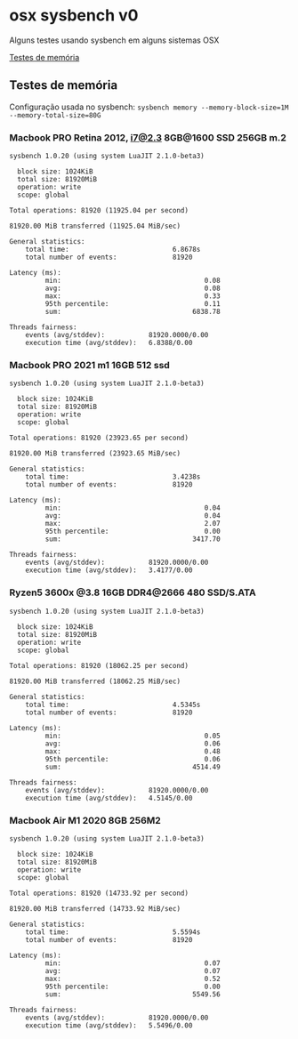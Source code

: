 # osx sysbench v0

Alguns testes usando sysbench em alguns sistemas OSX

[Testes de memória](https://github.com/jujubetsz/osx/blob/main/README.md#testes-de-mem%C3%B3ria)

## Testes de memória

Configuração usada no sysbench:
```sysbench memory --memory-block-size=1M --memory-total-size=80G```


### Macbook PRO Retina 2012, i7@2.3 8GB@1600 SSD 256GB m.2

```
sysbench 1.0.20 (using system LuaJIT 2.1.0-beta3)

  block size: 1024KiB
  total size: 81920MiB
  operation: write
  scope: global

Total operations: 81920 (11925.04 per second)

81920.00 MiB transferred (11925.04 MiB/sec)

General statistics:
    total time:                          6.8678s
    total number of events:              81920

Latency (ms):
         min:                                    0.08
         avg:                                    0.08
         max:                                    0.33
         95th percentile:                        0.11
         sum:                                 6838.78

Threads fairness:
    events (avg/stddev):           81920.0000/0.00
    execution time (avg/stddev):   6.8388/0.00
```

### Macbook PRO 2021 m1 16GB 512 ssd

```
sysbench 1.0.20 (using system LuaJIT 2.1.0-beta3)

  block size: 1024KiB
  total size: 81920MiB
  operation: write
  scope: global

Total operations: 81920 (23923.65 per second)

81920.00 MiB transferred (23923.65 MiB/sec)

General statistics:
    total time:                          3.4238s
    total number of events:              81920

Latency (ms):
         min:                                    0.04
         avg:                                    0.04
         max:                                    2.07
         95th percentile:                        0.00
         sum:                                 3417.70

Threads fairness:
    events (avg/stddev):           81920.0000/0.00
    execution time (avg/stddev):   3.4177/0.00
```

### Ryzen5 3600x @3.8 16GB DDR4@2666 480 SSD/S.ATA

```
sysbench 1.0.20 (using system LuaJIT 2.1.0-beta3)

  block size: 1024KiB
  total size: 81920MiB
  operation: write
  scope: global

Total operations: 81920 (18062.25 per second)

81920.00 MiB transferred (18062.25 MiB/sec)

General statistics:
    total time:                          4.5345s
    total number of events:              81920

Latency (ms):
         min:                                    0.05
         avg:                                    0.06
         max:                                    0.48
         95th percentile:                        0.06
         sum:                                 4514.49

Threads fairness:
    events (avg/stddev):           81920.0000/0.00
    execution time (avg/stddev):   4.5145/0.00
```

### Macbook Air M1 2020 8GB 256M2

```
sysbench 1.0.20 (using system LuaJIT 2.1.0-beta3)

  block size: 1024KiB
  total size: 81920MiB
  operation: write
  scope: global

Total operations: 81920 (14733.92 per second)

81920.00 MiB transferred (14733.92 MiB/sec)

General statistics:
    total time:                          5.5594s
    total number of events:              81920

Latency (ms):
         min:                                    0.07
         avg:                                    0.07
         max:                                    0.52
         95th percentile:                        0.00
         sum:                                 5549.56

Threads fairness:
    events (avg/stddev):           81920.0000/0.00
    execution time (avg/stddev):   5.5496/0.00
```
